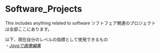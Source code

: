 # Software_Projects
This includes anything related to software
ソフトフェア関連のプロジェクトは全部ここにあります。


以下、現在自分のレベルの指標として使用できるもの  
  ・[_Javaで画像編集_](Software_Projects/Beginner_Stuff/Java_Stuff/二次配列画像編集)
  
